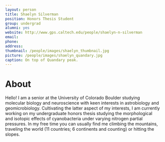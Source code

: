 ```yaml
---
layout: person
title: Shaelyn Silverman
position: Honors Thesis Student
group: undergrad
alumni: yes
website: http://www.gps.caltech.edu/people/shaelyn-n-silverman
email:
phone:
address:
thumbnail: /people/images/shaelyn_thumbnail.jpg
picture: /people/images/shaelyn_quandary.jpg
caption: On top of Quandary peak.
---
```


# About

Hello! I am a senior at the University of Colorado Boulder studying molecular biology and neuroscience with keen interests in astrobiology and geomicrobiology. Cultivating the latter aspect of my interests, I am currently working on my undergraduate honors thesis studying the morphological and isotopic effects of cyanobacteria under varying nitrogen partial pressures. In my free time you can usually find me climbing the mountains, traveling the world (11 countries; 6 continents and counting) or hitting the slopes.
